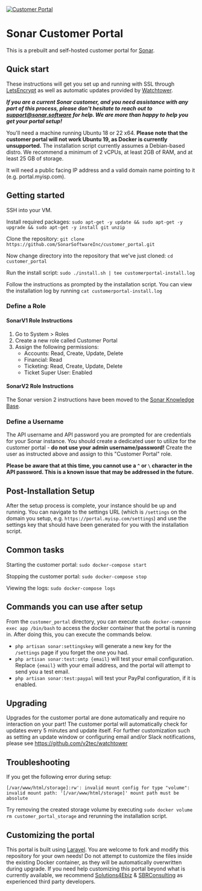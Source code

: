[![Customer Portal](https://i.imgur.com/AMoOuyg.png)](https://github.com/SonarSoftwareInc/customer_portal)

# Sonar Customer Portal

This is a prebuilt and self-hosted customer portal for [Sonar](https://sonar.software).

## Quick start

These instructions will get you set up and running with SSL through [LetsEncrypt](https://letsencrypt.org) as well as automatic updates provided by [Watchtower](https://github.com/v2tec/watchtower).

**_If you are a current Sonar customer, and you need assistance with any part of this process, please don't hesitate to reach out to support@sonar.software for help. We are more than happy to help you get your portal setup!_**

You'll need a machine running Ubuntu 18 or 22 x64. **Please note that the customer portal will not work Ubuntu 19, as Docker is currently unsupported.** The installation script currently assumes a Debian-based distro. We recommend a minimum of 2 vCPUs, at least 2GB of RAM, and at least 25 GB of storage.

It will need a public facing IP address and a valid domain name pointing to it (e.g. portal.myisp.com).

## Getting started

SSH into your VM.

Install required packages:
`sudo apt-get -y update && sudo apt-get -y upgrade && sudo apt-get -y install git unzip`

Clone the repository:
`git clone https://github.com/SonarSoftwareInc/customer_portal.git`

Now change directory into the repository that we've just cloned:
`cd customer_portal`

Run the install script:
`sudo ./install.sh | tee customerportal-install.log`

Follow the instructions as prompted by the installation script.
You can view the installation log by running
`cat customerportal-install.log`

### Define a Role

#### SonarV1 Role Instructions ####
1. Go to System > Roles
1. Create a new role called Customer Portal
1. Assign the following permissions:
   * Accounts: Read, Create, Update, Delete
   * Financial: Read
   * Ticketing: Read, Create, Update, Delete
   * Ticket Super User: Enabled

#### SonarV2 Role Instructions ####

The Sonar version 2 instructions have been moved to the [Sonar Knowledge Base](https://docs.sonar.expert/baseline-config/customer-portal-configuration-checklist#api_user_permissions).

### Define a Username

The API username and API password you are prompted for are credentials for your Sonar instance. You should create a dedicated user to utilize for the customer portal - **do not use your admin username/password!** Create the user as instructed above and assign to this "Customer Portal" role.

**Please be aware that at this time, you cannot use a `^` or `\` character in the API password. This is a known issue that may be addressed in the future.**

## Post-Installation Setup

After the setup process is complete, your instance should be up and running. You can navigate to the settings URL (which is `/settings` on the domain you setup, e.g. `https://portal.myisp.com/settings`) and use the settings key that should have been generated for you with the installation script.

## Common tasks

Starting the customer portal:
`sudo docker-compose start`

Stopping the customer portal:
`sudo docker-compose stop`

Viewing the logs:
`sudo docker-compose logs`

## Commands you can use after setup

From the `customer_portal` directory, you can execute `sudo docker-compose exec app /bin/bash` to access the docker container that the portal is running in. After doing this, you can execute the commands below.

* `php artisan sonar:settingskey` will generate a new key for the `/settings` page if you forget the one you had.
* `php artisan sonar:test:smtp {email}` will test your email configuration. Replace `{email}` with your email address, and the portal will attempt to send you a test email.
* `php artisan sonar:test:paypal` will test your PayPal configuration, if it is enabled.

## Upgrading

Upgrades for the customer portal are done automatically and require no interaction on your part! The customer portal will automatically check for updates every 5 minutes and update itself. For further customization such as setting an update window or configuring email and/or Slack notifications, please see https://github.com/v2tec/watchtower

## Troubleshooting

If you get the following error during setup:

```
[/var/www/html/storage]:rw': invalid mount config for type "volume": invalid mount path: '[/var/www/html/storage]' mount path must be absolute
```

Try removing the created storage volume by executing `sudo docker volume rm customer_portal_storage` and rerunning the installation script.

## Customizing the portal

This portal is built using [Laravel](https://laravel.com/). You are welcome to fork and modify this repository for your own needs! Do not attempt to customize the files inside the existing Docker container, as they will be automatically overwritten during upgrade. If you need help customizing this portal beyond what is currently available, we recommend [Solutions4Ebiz](https://www.solutions4ebiz.com/) & [SBRConsulting](https://www.sbrconsulting-llc.com/) as experienced third party developers.
